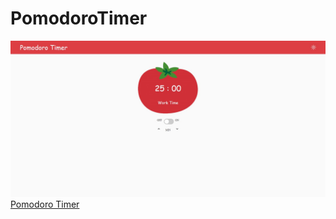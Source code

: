 # PomodoroTimer
![Preview](./preview.jpg)
[Pomodoro Timer](https://gabrielgustavoms.github.io/PomodoroTimer/)
